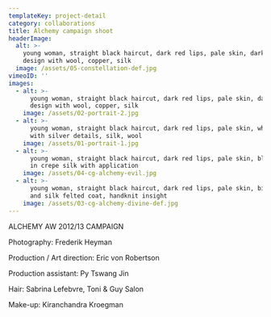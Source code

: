 ```yaml
---
templateKey: project-detail
category: collaborations
title: Alchemy campaign shoot
headerImage:
  alt: >-
    young woman, straight black haircut, dark red lips, pale skin, dark coloured
    design with wool, copper, silk
  image: /assets/05-constellation-def.jpg
vimeoID: ''
images:
  - alt: >-
      young woman, straight black haircut, dark red lips, pale skin, dark red
      design with wool, copper, silk
    image: /assets/02-portrait-2.jpg
  - alt: >-
      young woman, straight black haircut, dark red lips, pale skin, white gown
      with silver details, silk, wool
    image: /assets/01-portrait-1.jpg
  - alt: >-
      young woman, straight black haircut, dark red lips, pale skin, black dress
      in crepe silk with application
    image: /assets/04-cg-alchemy-evil.jpg
  - alt: >-
      young woman, straight black haircut, dark red lips, pale skin, big wool
      and silk felted coat, handknit insight
    image: /assets/03-cg-alchemy-divine-def.jpg
---
```

ALCHEMY AW 2012/13 CAMPAIGN 

Photography: Frederik Heyman

Production / Art direction: Eric von Robertson

Production assistant: Py Tswang Jin

Hair: Sabrina Lefebvre, Toni & Guy Salon  

Make-up: Kiranchandra Kroegman
